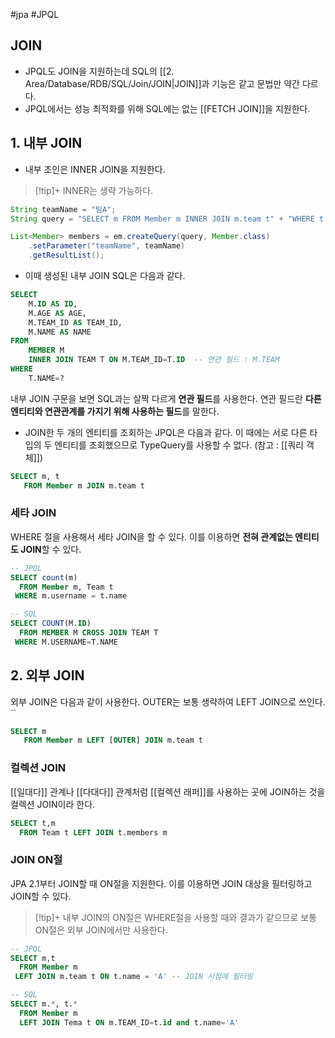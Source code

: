 #jpa #JPQL

## JOIN
+ JPQL도 JOIN을 지원하는데 SQL의 [[2. Area/Database/RDB/SQL/Join/JOIN|JOIN]]과 기능은 같고 문법만 약간 다르다.
+ JPQL에서는 성능 최적화를 위해 SQL에는 없는 [[FETCH JOIN]]을 지원한다.

## 1. 내부 JOIN
+ 내부 조인은 INNER JOIN을 지원한다.

> [!tip]+ 
> INNER는 생략 가능하다.

```java
String teamName = "팀A";
String query = "SELECT m FROM Member m INNER JOIN m.team t" + "WHERE t.name = :teamName";

List<Member> members = em.createQuery(query, Member.class)
	.setParameter("teamName", teamName)
	.getResultList();
```

+ 이때 생성된 내부 JOIN SQL은 다음과 같다.

```sql
SELECT
	M.ID AS ID,
	M.AGE AS AGE,
	M.TEAM_ID AS TEAM_ID,
	M.NAME AS NAME
FROM
	MEMBER M
	INNER JOIN TEAM T ON M.TEAM_ID=T.ID  -- 연관 필드 : M.TEAM
WHERE
	T.NAME=?
```

내부 JOIN 구문을 보면 SQL과는 살짝 다르게 **연관 필드**를 사용한다.  연관 필드란 **다른 엔티티와 연관관계를 가지기 위해 사용하는 필드**를 말한다.

+ JOIN한 두 개의 엔티티를 조회하는 JPQL은 다음과 같다. 이 때에는 서로 다른 타입의 두 엔티티를 조회했으므로 TypeQuery를 사용할 수 없다. (참고 : [[쿼리 객체]])

```sql
SELECT m, t
   FROM Member m JOIN m.team t
```

### 세타 JOIN
WHERE 절을 사용해서 세타 JOIN을 할 수 있다. 이를 이용하면 **전혀 관계없는 엔티티도 JOIN**할 수 있다.

```sql
-- JPQL
SELECT count(m)
  FROM Member m, Team t
 WHERE m.username = t.name

-- SQL
SELECT COUNT(M.ID)
  FROM MEMBER M CROSS JOIN TEAM T
 WHERE M.USERNAME=T.NAME
```

## 2. 외부 JOIN
외부 JOIN은 다음과 같이 사용한다. OUTER는 보통 생략하여 LEFT JOIN으로 쓰인다.
``
```sql
SELECT m
   FROM Member m LEFT [OUTER] JOIN m.team t
```

### 컬렉션 JOIN
[[일대다]] 관계나 [[다대다]] 관계처럼 [[컬렉션 래퍼]]를 사용하는 곳에 JOIN하는 것을 컬렉션 JOIN이라 한다.

```sql
SELECT t,m
  FROM Team t LEFT JOIN t.members m
```

### JOIN ON절
JPA 2.1부터 JOIN할 때 ON절을 지원한다. 이를 이용하면 JOIN 대상을 필터링하고 JOIN할 수 있다.

> [!tip]+ 
> 내부 JOIN의 ON절은 WHERE절을 사용할 때와 결과가 같으므로 보통 ON절은 외부 JOIN에서만 사용한다.

```sql
-- JPQL
SELECT m,t
  FROM Member m
 LEFT JOIN m.team t ON t.name = 'A' -- JOIN 시점에 필터링

-- SQL
SELECT m.*, t.*
  FROM Member m
  LEFT JOIN Tema t ON m.TEAM_ID=t.id and t.name='A'
```